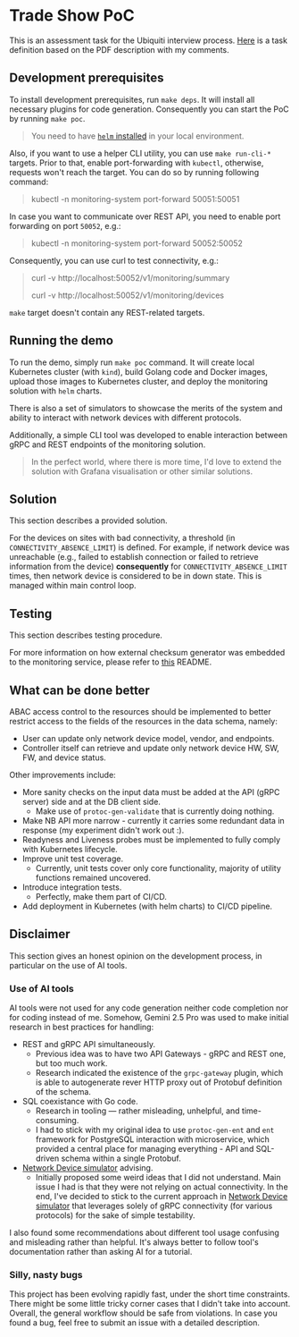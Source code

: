 # Trade Show PoC
This is an assessment task for the Ubiquiti interview process.
[Here](./task_definition.md) is a task definition based on the PDF description with my comments.


## Development prerequisites
To install development prerequisites, run `make deps`. It will install all necessary plugins for code generation.
Consequently you can start the PoC by running `make poc`.
> You need to have [`helm` installed](https://helm.sh/docs/intro/install/) in your local environment.

Also, if you want to use a helper CLI utility, you can use `make run-cli-*` targets. Prior to that, enable port-forwarding
with `kubectl`, otherwise, requests won't reach the target. You can do so by running following command:
> kubectl -n monitoring-system port-forward <network-device-monitoring-POD-NAME> 50051:50051

In case you want to communicate over REST API, you need to enable port forwarding on port `50052`, e.g.:
> kubectl -n monitoring-system port-forward <network-device-monitoring-POD-NAME> 50052:50052

Consequently, you can use curl to test connectivity, e.g.:
> curl -v http://localhost:50052/v1/monitoring/summary
> 
> curl -v http://localhost:50052/v1/monitoring/devices

`make` target doesn't contain any REST-related targets.


## Running the demo
To run the demo, simply run `make poc` command. It will create local Kubernetes cluster (with `kind`), build Golang code
and Docker images, upload those images to Kubernetes cluster, and deploy the monitoring solution with `helm` charts.

There is also a set of simulators to showcase the merits of the system and ability to interact with network devices with 
different protocols.

Additionally, a simple CLI tool was developed to enable interaction between gRPC and REST endpoints of the monitoring
solution.

> In the perfect world, where there is more time, I'd love to extend the solution with Grafana visualisation or other 
> similar solutions.


## Solution
This section describes a provided solution.

For the devices on sites with bad connectivity, a threshold (in `CONNECTIVITY_ABSENCE_LIMIT`) is defined. For example,
if network device was unreachable (e.g., failed to establish connection or failed to retrieve information from the device)
**consequently** for `CONNECTIVITY_ABSENCE_LIMIT` times, then network device is considered to be in down state.
This is managed within main control loop.


## Testing
This section describes testing procedure.

For more information on how external checksum generator was embedded to the monitoring service, please refer to 
[this](pkg/checksum/README.md) README.


## What can be done better
ABAC access control to the resources should be implemented to better restrict access to the fields of the resources 
in the data schema, namely:
- User can update only network device model, vendor, and endpoints.
- Controller itself can retrieve and update only network device HW, SW, FW, and device status.

Other improvements include:
- More sanity checks on the input data must be added at the API (gRPC server) side and at the DB client side.
  - Make use of `protoc-gen-validate` that is currently doing nothing.
- Make NB API more narrow - currently it carries some redundant data in response (my experiment didn't work out :).
- Readyness and Liveness probes must be implemented to fully comply with Kubernetes lifecycle.
- Improve unit test coverage.
  - Currently, unit tests cover only core functionality, majority of utility functions remained uncovered.
- Introduce integration tests.
  - Perfectly, make them part of CI/CD.
- Add deployment in Kubernetes (with helm charts) to CI/CD pipeline. 



## Disclaimer
This section gives an honest opinion on the development process, in particular on the use of AI tools.


### Use of AI tools
AI tools were not used for any code generation neither code completion nor for coding instead of me. Somehow,
Gemini 2.5 Pro was used to make initial research in best practices for handling:
- REST and gRPC API simultaneously.
    - Previous idea was to have two API Gateways - gRPC and REST one, but too much work.
    - Research indicated the existence of the `grpc-gateway` plugin, which is able to autogenerate rever HTTP
      proxy out of Protobuf definition of the schema.
- SQL coexistance with Go code.
    - Research in tooling — rather misleading, unhelpful, and time-consuming.
    - I had to stick with my original idea to use `protoc-gen-ent` and `ent` framework for PostgreSQL interaction with
      microservice, which provided a central place for managing everything - API and SQL-driven schema within a single Protobuf.
- [Network Device simulator](pkg/mocks/README.md) advising.
  - Initially proposed some weird ideas that I did not understand. Main issue I had is that they were not relying on 
  actual connectivity. In the end, I've decided to stick to the current approach in 
  [Network Device simulator](pkg/mocks/README.md) that
  leverages solely of gRPC connectivity (for various protocols) for the sake of simple testability.

I also found some recommendations about different tool usage confusing and misleading rather than helpful.
It's always better to follow tool's documentation rather than asking AI for a tutorial.


### Silly, nasty bugs
This project has been evolving rapidly fast, under the short time constraints. There might be some little tricky corner 
cases that I didn't take into account. Overall, the general workflow should be safe from violations. In case you found a bug,
feel free to submit an issue with a detailed description. 
